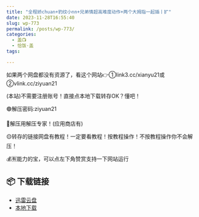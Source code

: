 ```yaml
---
title: "全程娇chuan+豹纹小nn+兄弟情超高难度动作+两个大拇指一起插丨扩"
date: 2023-11-28T16:55:40
slug: wp-773
permalink: /posts/wp-773/
categories:
  - 盖📺
  - 恰饭·盖
tags:

---
```


如果两个网盘都没有资源了，看这个网站👉①link3.cc/xianyu21或②vlink.cc/ziyuan21

(本站)不需要注册账号！直接点本地下载转存OK？懂吧！

🟢解压密码:ziyuan21

🔵解压用解压专家！(应用商店有)

🟡转存的链接网盘有教程！一定要看教程！按教程操作！不按教程操作你不会解压！

💰🈶能力的宝，可以点左下角赞赏支持一下网站运行

## 📦 下载链接
- [迅雷云盘](https://blziyuan21.com/pay-download/773?key=4150fb72a9&down_id=0)
- [本地下载](https://blziyuan21.com/pay-download/773?key=4150fb72a9&down_id=1)

